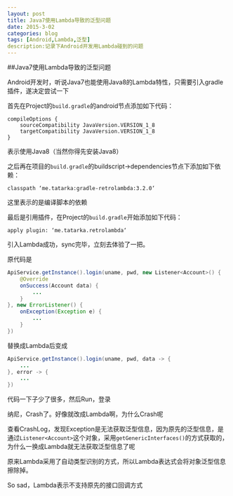 ```yaml
---
layout: post
title: Java7使用Lambda导致的泛型问题
date: 2015-3-02
categories: blog
tags: [Android,Lambda,泛型]
description:记录下Android开发用Lambda碰到的问题
---
```



##Java7使用Lambda导致的泛型问题

Android开发时，听说Java7也能使用Java8的Lambda特性，只需要引入gradle插件，遂决定尝试一下

首先在Project的`build.gradle`的android节点添加如下代码：

```
compileOptions {
	sourceCompatibility JavaVersion.VERSION_1_8
    targetCompatibility JavaVersion.VERSION_1_8
}
```

表示使用Java8（当然你得先安装Java8）

之后再在项目的`build.gradle`的buildscript->dependencies节点下添加如下依赖：

```
classpath ‘me.tatarka:gradle-retrolambda:3.2.0‘
```

这里表示的是编译脚本的依赖

最后是引用插件，在Project的`build.gradle`开始添加如下代码：

```
apply plugin: ‘me.tatarka.retrolambda‘
```

引入Lambda成功，sync完毕，立刻去体验了一把。

原代码是

```java
ApiService.getInstance().login(uname, pwd, new Listener<Account>() {
	@Override
	onSuccess(Account data) {
		...
	}
}, new ErrorListener() {
	onException(Exception e) {
		...
	}
})
```

替换成Lambda后变成

```java
ApiService.getInstance().login(uname, pwd, data -> {
	...
}, error -> {
	...
})
```

代码一下子少了很多，然后Run，登录

纳尼，Crash了。好像就改成Lambda啊，为什么Crash呢

查看CrashLog，发现Exception是无法获取泛型信息，因为原先的泛型信息，是通过`Listener<Account>`这个对象，采用`getGenericInterfaces()`的方式获取的，为什么一换成Lambda就无法获取泛型信息了呢

原来Lambda采用了自动类型识别的方式，所以Lambda表达式会将对象泛型信息擦除掉。

So sad，Lambda表示不支持原先的接口回调方式



